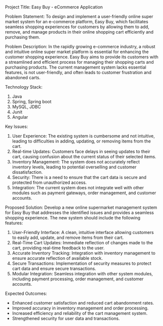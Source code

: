 Project Title: Easy Buy - eCommerce Application

Problem Statement:
To design and implement a user-friendly online super market system for an e-commerce platform, Easy Buy, which facilitates seamless shopping experiences for customers by allowing them to add, remove, and manage products in their online shopping cart efficiently and purchasing them.

Problem Description:
In the rapidly growing e-commerce industry, a robust and intuitive online super market platform is essential for enhancing the customer shopping experience. Easy Buy aims to provide its customers with a streamlined and efficient process for managing their shopping carts and purchasing products. The current management system lacks essential features, is not user-friendly, and often leads to customer frustration and abandoned carts.

Technology Stack:
1. Java 
2. Spring, Spring boot 
3. MySQL, JDBC
4. Junit
5. Angular

Key Issues:
1. User Experience: The existing system is cumbersome and not intuitive, leading to difficulties in adding, updating, or removing items from the cart.
2. Real-time Updates: Customers face delays in seeing updates to their cart, causing confusion about the current status of their selected items.
3. Inventory Management: The system does not accurately reflect inventory levels, leading to potential overselling and customer dissatisfaction.
4. Security: There is a need to ensure that the cart data is secure and protected from unauthorized access.
5. Integration: The current system does not integrate well with other modules such as payment gateways, order management, and customer accounts.

Proposed Solution:
Develop a new online supermarket management system for Easy Buy that addresses the identified issues and provides a seamless shopping experience. The new system should include the following features:

1. User-Friendly Interface: A clean, intuitive interface allowing customers to easily add, update, and remove items from their cart.
2. Real-Time Cart Updates: Immediate reflection of changes made to the cart, providing real-time feedback to the user.
3. Accurate Inventory Tracking: Integration with inventory management to ensure accurate reflection of available stock.
4. Secure Transactions: Implementation of security measures to protect cart data and ensure secure transactions.
5. Modular Integration: Seamless integration with other system modules, including payment processing, order management, and customer accounts.

Expected Outcomes:
- Enhanced customer satisfaction and reduced cart abandonment rates.
- Improved accuracy in inventory management and order processing.
- Increased efficiency and reliability of the cart management system.
- Strengthened security for user data and transactions.
